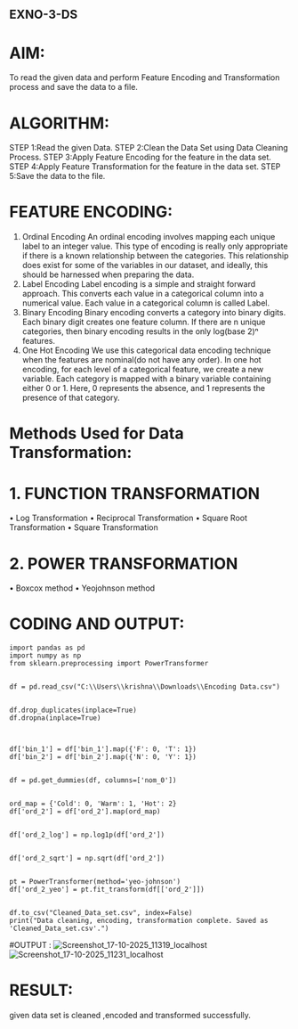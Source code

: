 ## EXNO-3-DS

# AIM:
To read the given data and perform Feature Encoding and Transformation process and save the data to a file.

# ALGORITHM:
STEP 1:Read the given Data.
STEP 2:Clean the Data Set using Data Cleaning Process.
STEP 3:Apply Feature Encoding for the feature in the data set.
STEP 4:Apply Feature Transformation for the feature in the data set.
STEP 5:Save the data to the file.

# FEATURE ENCODING:
1. Ordinal Encoding
An ordinal encoding involves mapping each unique label to an integer value. This type of encoding is really only appropriate if there is a known relationship between the categories. This relationship does exist for some of the variables in our dataset, and ideally, this should be harnessed when preparing the data.
2. Label Encoding
Label encoding is a simple and straight forward approach. This converts each value in a categorical column into a numerical value. Each value in a categorical column is called Label.
3. Binary Encoding
Binary encoding converts a category into binary digits. Each binary digit creates one feature column. If there are n unique categories, then binary encoding results in the only log(base 2)ⁿ features.
4. One Hot Encoding
We use this categorical data encoding technique when the features are nominal(do not have any order). In one hot encoding, for each level of a categorical feature, we create a new variable. Each category is mapped with a binary variable containing either 0 or 1. Here, 0 represents the absence, and 1 represents the presence of that category.

# Methods Used for Data Transformation:
  # 1. FUNCTION TRANSFORMATION
• Log Transformation
• Reciprocal Transformation
• Square Root Transformation
• Square Transformation
  # 2. POWER TRANSFORMATION
• Boxcox method
• Yeojohnson method

# CODING AND OUTPUT:
```
import pandas as pd
import numpy as np
from sklearn.preprocessing import PowerTransformer


df = pd.read_csv("C:\\Users\\krishna\\Downloads\\Encoding Data.csv")


df.drop_duplicates(inplace=True)           
df.dropna(inplace=True)                    



df['bin_1'] = df['bin_1'].map({'F': 0, 'T': 1})
df['bin_2'] = df['bin_2'].map({'N': 0, 'Y': 1})


df = pd.get_dummies(df, columns=['nom_0'])


ord_map = {'Cold': 0, 'Warm': 1, 'Hot': 2}
df['ord_2'] = df['ord_2'].map(ord_map)


df['ord_2_log'] = np.log1p(df['ord_2'])


df['ord_2_sqrt'] = np.sqrt(df['ord_2'])


pt = PowerTransformer(method='yeo-johnson')
df['ord_2_yeo'] = pt.fit_transform(df[['ord_2']])


df.to_csv("Cleaned_Data_set.csv", index=False)
print("Data cleaning, encoding, transformation complete. Saved as 'Cleaned_Data_set.csv'.")
```
#OUTPUT :
![Screenshot_17-10-2025_11319_localhost](https://github.com/user-attachments/assets/a1c0995f-ed11-4dc7-a68f-5f2332c3dcd8)
![Screenshot_17-10-2025_11231_localhost](https://github.com/user-attachments/assets/3622f967-3fee-4490-80b6-f7b66b871eb9)



# RESULT:
       
given data set is cleaned ,encoded and transformed successfully.
       
